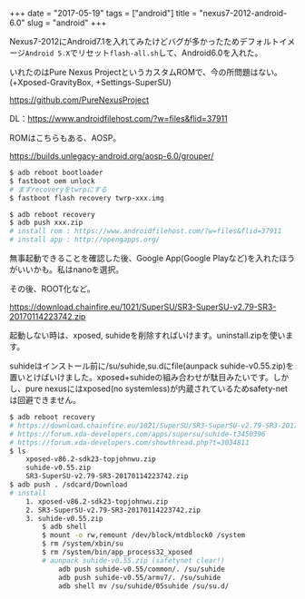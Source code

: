 +++
date = "2017-05-19"
tags = ["android"]
title = "nexus7-2012-android-6.0"
slug = "android"
+++

Nexus7-2012にAndroid7.1を入れてみたけどバグが多かったためデフォルトイメージ`Android 5.X`でリセット`flash-all.sh`して、Android6.0を入れた。

いれたのはPure Nexus ProjectというカスタムROMで、今の所問題はない。(+Xposed-GravityBox, +Settings-SuperSU)

https://github.com/PureNexusProject

DL：https://www.androidfilehost.com/?w=files&flid=37911

ROMはこちらもある、AOSP。

https://builds.unlegacy-android.org/aosp-6.0/grouper/

```bash
$ adb reboot bootloader
$ fastboot oem unlock
# まずrecoveryをtwrpにする
$ fastboot flash recovery twrp-xxx.img

$ adb reboot recovery
$ adb push xxx.zip
# install rom : https://www.androidfilehost.com/?w=files&flid=37911
# install app : http://opengapps.org/
```

無事起動できることを確認した後、Google App(Google Playなど)を入れたほうがいいかも。私はnanoを選択。

その後、ROOT化など。

https://download.chainfire.eu/1021/SuperSU/SR3-SuperSU-v2.79-SR3-20170114223742.zip

起動しない時は、xposed, suhideを削除すればいけます。uninstall.zipを使います。

suhideはインストール前に/su/suhide,su.dにfile(aunpack suhide-v0.55.zip)を置いとけばいけました。xposed+suhideの組み合わせが駄目みたいです。しかし、pure nexusにはxposed(no systemless)が内蔵されているためsafety-netは回避できません。

```bash
$ adb reboot recovery
# https://download.chainfire.eu/1021/SuperSU/SR3-SuperSU-v2.79-SR3-20170114223742.zip
# https://forum.xda-developers.com/apps/supersu/suhide-t3450396
# https://forum.xda-developers.com/showthread.php?t=3034811
$ ls
	xposed-v86.2-sdk23-topjohnwu.zip
	suhide-v0.55.zip
	SR3-SuperSU-v2.79-SR3-20170114223742.zip
$ adb push . /sdcard/Download
# install
	1. xposed-v86.2-sdk23-topjohnwu.zip
	2. SR3-SuperSU-v2.79-SR3-20170114223742.zip
	3. suhide-v0.55.zip
		$ adb shell
		$ mount -o rw,remount /dev/block/mtdblock0 /system
		$ rm /system/xbin/su
		$ rm /system/bin/app_process32_xposed
		# aunpack suhide-v0.55.zip (safetynet clear!)
			adb push suhide-v0.55/common/. /su/suhide
			adb push suhide-v0.55/armv7/. /su/suhide
			adb shell mv /su/suhide/05suhide /su/su.d/
```


	
